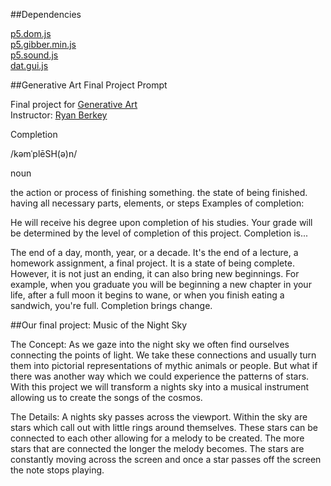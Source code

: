 ##Dependencies

[p5.dom.js](http://p5js.org/reference/#/libraries/p5.dom)<br>
[p5.gibber.min.js](http://charlie-roberts.com/gibber/p5-gibber/)<br>
[p5.sound.js](http://p5js.org/reference/#/libraries/p5.sound)<br>
[dat.gui.js](http://code.google.com/p/dat-gui/)<br>

##Generative Art Final Project Prompt

Final project for [Generative Art](https://github.com/rybotron/wnm498genart_f14)<br>
Instructor: [Ryan Berkey](http://rybotron.com/)<br>

Completion

/kəmˈplēSH(ə)n/

noun

the action or process of finishing something.
the state of being finished.
having all necessary parts, elements, or steps
Examples of completion:

He will receive his degree upon completion of his studies.
Your grade will be determined by the level of completion of this project.
Completion is...

The end of a day, month, year, or a decade. It's the end of a lecture, a homework assignment, a final project. It is a state of being complete. However, it is not just an ending, it can also bring new beginnings. For example, when you graduate you will be beginning a new chapter in your life, after a full moon it begins to wane, or when you finish eating a sandwich, you're full. Completion brings change.


##Our final project: Music of the Night Sky

The Concept: As we gaze into the night sky we often find ourselves connecting the points of light. We take these connections and usually turn them into pictorial representations of mythic animals or people. But what if there was another way which we could experience the patterns of stars. With this project we will transform a nights sky into a musical instrument allowing us to create the songs of the cosmos.      

The Details: A nights sky passes across the viewport. Within the sky are stars which call out with little rings around themselves. These stars can be connected to each other allowing for a melody to be created. The more stars that are connected the longer the melody becomes. The stars are constantly moving across the screen and once a star passes off the screen the note stops playing. 
